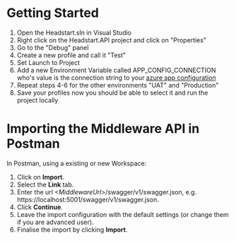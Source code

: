 # Getting Started
1. Open the Headstart.sln in Visual Studio
2. Right click on the Headstart.API project and click on "Properties"
3. Go to the "Debug" panel
4. Create a new profile and call it "Test"
5. Set Launch to Project
6. Add a new Environment Variable called APP_CONFIG_CONNECTION who's value is the connection string to your [azure app configuration](https://docs.microsoft.com/en-us/azure/azure-app-configuration/overview)
7. Repeat steps 4-6 for the other environments "UAT" and "Production"
8. Save your profiles now you should be able to select it and run the project locally

# Importing the Middleware API in Postman

In Postman, using a existing or new Workspace:
1. Click on **Import**.
2. Select the **Link** tab.
3. Enter the url *\<MiddlewareUrl\>*/swagger/v1/swagger.json, e.g. https://localhost:5001/swagger/v1/swagger.json.
4. Click **Continue**.
5. Leave the import configuration with the default settings (or change them if you are advanced user).
6. Finalise the import by clicking **Import**.
